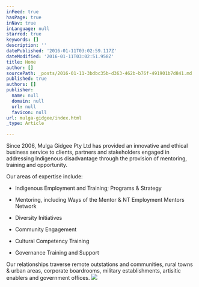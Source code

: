 ```yaml
---
inFeed: true
hasPage: true
inNav: true
inLanguage: null
starred: true
keywords: []
description: ''
datePublished: '2016-01-11T03:02:59.117Z'
dateModified: '2016-01-11T03:02:51.958Z'
title: Home
author: []
sourcePath: _posts/2016-01-11-3bdbc35b-d363-462b-b76f-491901b7d841.md
published: true
authors: []
publisher:
  name: null
  domain: null
  url: null
  favicon: null
url: mulga-gidgee/index.html
_type: Article

---
```

Since 2006, Mulga Gidgee Pty 
Ltd has provided an innovative and ethical business service to clients, 
partners and stakeholders engaged in addressing Indigenous disadvantage 
through the provision of mentoring, training and opportunity.

Our areas of expertise include:

- Indigenous Employment and Training; Programs & Strategy

- Mentoring, including Ways of the Mentor & NT Employment Mentors
Network

- Diversity Initiatives

- Community Engagement

- Cultural Competency Training

- Governance Training and Support

Our relationships traverse remote
outstations and communities, rural towns & urban areas, corporate
boardrooms, military establishments, artisitic enablers and government offices.
![](https://the-grid-user-content.s3-us-west-2.amazonaws.com/e1fa93be-636f-4e77-a444-616f6db6eead.jpg)